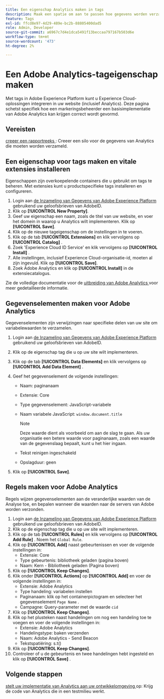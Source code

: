 ```yaml
---
title: Een eigenschap Analytics maken in tags
description: Maak een spatie om aan te passen hoe gegevens worden verzameld met behulp van codes.
feature: Tags
exl-id: ffcd8e97-4d29-489e-bc2b-88805400dad5
role: Admin, Developer
source-git-commit: a6967c7d4e1dca5491f13beccaa797167b503d6e
workflow-type: tm+mt
source-wordcount: '473'
ht-degree: 2%

---
```


# Een Adobe Analytics-tageigenschap maken

Met tags in Adobe Experience Platform kunt u Experience Cloud-oplossingen integreren in uw website (inclusief Analytics). Deze pagina schetst specifiek hoe een markeringsbeheerder een basisimplementatie van Adobe Analytics kan krijgen correct wordt gevormd.

## Vereisten

[ creeer een rapportreeks ](/help/admin/tools/manage-rs/new-rs/t-create-a-report-suite.md): Creeer een silo voor de gegevens van Analytics die moeten worden verzameld.

## Een eigenschap voor tags maken en vitale extensies installeren

Eigenschappen zijn overkoepelende containers die u gebruikt om tags te beheren. Met extensies kunt u productspecifieke tags installeren en configureren.

1. Login aan [ de Inzameling van Gegevens van Adobe Experience Platform ](https://experience.adobe.com/data-collection) gebruikend uw geloofsbrieven van AdobeID.
1. Klik op **[!UICONTROL New Property]**.
1. Geef uw eigenschap een naam, zoals de titel van uw website, en voer het domein in waarop u Analytics wilt implementeren. Klik op **[!UICONTROL Save]**.
1. Klik op de nieuwe tageigenschap om de instellingen in te voeren.
1. Klik op de tab **[!UICONTROL Extensions]** en klik vervolgens op **[!UICONTROL Catalog]** .
1. Zoek &#39;Experience Cloud ID Service&#39; en klik vervolgens op **[!UICONTROL Install]** .
1. Alle instellingen, inclusief Experience Cloud-organisatie-id, moeten al zijn ingevuld. Klik op **[!UICONTROL Save]**.
1. Zoek Adobe Analytics en klik op **[!UICONTROL Install]** in de extensiecatalogus.

Zie de volledige documentatie voor de [ uitbreiding van Adobe Analytics ](https://experienceleague.adobe.com/docs/experience-platform/tags/extensions/adobe/analytics/overview.html) voor meer gedetailleerde informatie.

## Gegevenselementen maken voor Adobe Analytics

Gegevenselementen zijn verwijzingen naar specifieke delen van uw site om variabelewaarden te verzamelen.

1. Login aan [ de Inzameling van Gegevens van Adobe Experience Platform ](https://experience.adobe.com/data-collection) gebruikend uw geloofsbrieven van AdobeID.
1. Klik op de eigenschap tag die u op uw site wilt implementeren.
1. Klik op de tab **[!UICONTROL Data Elements]** en klik vervolgens op **[!UICONTROL Add Data Element]** .
1. Geef het gegevenselement de volgende instellingen:

   * Naam: paginanaam
   * Extensie: Core
   * Type gegevenselement: JavaScript-variabele
   * Naam variabele JavaScript: `window.document.title`

     >[!NOTE]
     >
     >Deze waarde dient als voorbeeld om aan de slag te gaan. Als uw organisatie een betere waarde voor paginanaam, zoals een waarde van de gegevenslaag bepaalt, kunt u het hier ingaan.
   * Tekst reinigen ingeschakeld
   * Opslagduur: geen
1. Klik op **[!UICONTROL Save]**.

## Regels maken voor Adobe Analytics

Regels wijzen gegevenselementen aan de veranderlijke waarden van de Analyse toe, en bepalen wanneer die waarden naar de servers van Adobe worden verzonden.

1. Login aan [ de Inzameling van Gegevens van Adobe Experience Platform ](https://experience.adobe.com/data-collection) gebruikend uw geloofsbrieven van AdobeID.
1. Klik op de eigenschap tag die u op uw site wilt implementeren.
1. Klik op de tab **[!UICONTROL Rules]** en klik vervolgens op **[!UICONTROL Add Rule]** . Noem het `Global Rule`.
1. Klik op **[!UICONTROL Add]** naast gebeurtenissen en voer de volgende instellingen in:
   * Extensie: Core
   * Type gebeurtenis: bibliotheek geladen (pagina boven)
   * Naam: Kern - Bibliotheek geladen (Pagina boven)
1. Klik op **[!UICONTROL Keep Changes]**.
1. Klik onder **[!UICONTROL Actions]** op **[!UICONTROL Add]** en voer de volgende instellingen in:
   * Extensie: Adobe Analytics
   * Type handeling: variabelen instellen
   * Paginanaam: klik op het containerpictogram en selecteer het gegevenselement `Page Name` .
   * Campagne: Query-parameter met de waarde `cid`
1. Klik op **[!UICONTROL Keep Changes]**.
1. Klik op het plusteken naast handelingen om nog een handeling toe te voegen en voer de volgende instellingen in:
   * Extensie: Adobe Analytics
   * Handelingstype: baken verzenden
   * Naam: Adobe Analytics - Send Beacon
   * Tekstspatiëring: s.t()
1. Klik op **[!UICONTROL Keep Changes]**.
1. Controleer of u de gebeurtenis en twee handelingen hebt ingesteld en klik op **[!UICONTROL Save]** .

## Volgende stappen

[ stelt uw implementatie van Analytics aan uw ontwikkelomgeving ](deploy-dev.md) op: Krijg de code van Analytics die in een testmilieu werkt.

